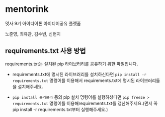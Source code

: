 # mentorink
멋사 9기 아이디어톤 아이디어공유 플랫폼

노준영, 최유찬, 김수빈, 신현지


## requirements.txt 사용 방법

requirements.txt는 설치된 pip 라이브러리를 공유하기 위한 파일입니다.

- requirements.txt에 명시된 라이브러리를 설치하신다면 `pip install -r requirements.txt` 명령어를 이용해서 requirements.txt에 명시된 라이브러리들을 설치해주세요.


- `pip install 블라블라` 등의 pip 설치 명령어를 실행하셨다면 `pip freeze > requirements.txt` 명령어를 이용해requirements.txt를 갱신해주세요.(먼저 꼭 pip install -r requirements.txt부터 실행해주세요.)